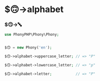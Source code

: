 # $🙃->alphabet

### $🙃->🔤

```php
use PhonyPHP\Phony\Phony;


$🙃 = new Phony('en');

$🙃->alphabet->uppercase_letter; // => "P"

$🙃->alphabet->lowercase_letter; // => "p"

$🙃->alphabet->letter;           // => "P"

```

